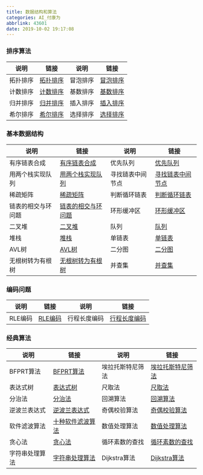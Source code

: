 ```yaml
---
title: 数据结构和算法
categories: AI_付康为
abbrlink: 43601
date: 2019-10-02 19:17:08
---
```

### 排序算法

说明     | 链接       | 说明    | 链接
---------|-----------|---------|-----
拓扑排序 | [拓扑排序] | 冒泡排序 | [冒泡排序]
计数排序 | [计数排序] | 基数排序 | [基数排序]
归并排序 | [归并排序] | 插入排序 | [插入排序]
希尔排序 | [希尔排序] | 选择排序 | [选择排序]

[拓扑排序]: https://fukangwei.github.io/数据结构和算法/拓扑排序
[冒泡排序]: https://fukangwei.github.io/数据结构和算法/冒泡排序
[计数排序]: https://fukangwei.github.io/数据结构和算法/计数排序
[基数排序]: https://fukangwei.github.io/数据结构和算法/基数排序
[归并排序]: https://fukangwei.github.io/数据结构和算法/归并排序
[插入排序]: https://fukangwei.github.io/数据结构和算法/插入排序
[希尔排序]: https://fukangwei.github.io/数据结构和算法/希尔排序
[选择排序]: https://fukangwei.github.io/数据结构和算法/选择排序

### 基本数据结构

说明             | 链接                | 说明            | 链接
-----------------|--------------------|-----------------|-----
有序链表合成      | [有序链表合成]      | 优先队列         | [优先队列]
用两个栈实现队列   | [用两个栈实现队列]  | 寻找链表中间节点 | [寻找链表中间节点]
稀疏矩阵          | [稀疏矩阵]          | 判断循环链表    | [判断循环链表]
链表的相交与环问题 | [链表的相交与环问题] | 环形缓冲区      | [环形缓冲区]
二叉堆            | [二叉堆]            | 队列           | [队列]
堆栈              | [堆栈]             | 单链表          | [单链表]
AVL树             | [AVL树]            | 二分图          | [二分图]
无根树转为有根树   | [无根树转为有根树]   | 并查集         | [并查集]

[有序链表合成]: https://fukangwei.github.io/数据结构和算法/有序链表合成
[优先队列]: https://fukangwei.github.io/数据结构和算法/优先队列
[用两个栈实现队列]: https://fukangwei.github.io/数据结构和算法/用两个栈实现队列
[寻找链表中间节点]: https://fukangwei.github.io/数据结构和算法/寻找链表中间节点
[稀疏矩阵]: https://fukangwei.github.io/数据结构和算法/稀疏矩阵
[判断循环链表]: https://fukangwei.github.io/数据结构和算法/判循环链表
[链表的相交与环问题]: https://fukangwei.github.io/数据结构和算法/链表的相交与环问题
[环形缓冲区]: https://fukangwei.github.io/数据结构和算法/环形缓冲区
[二叉堆]: https://fukangwei.github.io/数据结构和算法/二叉堆
[队列]: https://fukangwei.github.io/数据结构和算法/队列
[堆栈]: https://fukangwei.github.io/数据结构和算法/堆栈
[单链表]: https://fukangwei.github.io/数据结构和算法/单链表
[AVL树]: https://fukangwei.github.io/数据结构和算法/AVL树
[二分图]: https://fukangwei.github.io/数据结构和算法/二分图
[无根树转为有根树]: https://fukangwei.github.io/数据结构和算法/无根树转为有根树
[并查集]: https://fukangwei.github.io/数据结构和算法/并查集

### 编码问题

说明    | 链接      | 说明        | 链接
--------|----------|-------------|-----
RLE编码 | [RLE编码] | 行程长度编码 | [行程长度编码]

[RLE编码]: https://fukangwei.github.io/数据结构和算法/RLE编码
[行程长度编码]: https://fukangwei.github.io/数据结构和算法/行程长度编码

### 经典算法

说明          | 链接              | 说明            | 链接
-------------|-------------------|-----------------|-----
BFPRT算法     | [BFPRT算法]       | 埃拉托斯特尼筛法 | [埃拉托斯特尼筛法]
表达式树      | [表达式树]         | 尺取法          | [尺取法]
分治法        | [分治法]           | 回溯算法        | [回溯算法]
逆波兰表达式   | [逆波兰表达式]     | 奇偶校验算法    | [奇偶校验算法]
软件滤波算法   | [十种软件滤波算法] | 数值处理算法     | [数值处理算法]
贪心法        | [贪心法]           | 循环素数的查找   | [循环素数的查找]
字符串处理算法 | [字符串处理算法]   | Dijkstra算法    | [Dijkstra算法]

[BFPRT算法]: https://fukangwei.github.io/数据结构和算法/BFPRT算法
[埃拉托斯特尼筛法]: https://fukangwei.github.io/数据结构和算法/埃拉托斯特尼筛法
[表达式树]: https://fukangwei.github.io/数据结构和算法/表达式树
[尺取法]: https://fukangwei.github.io/数据结构和算法/尺取法
[分治法]: https://fukangwei.github.io/数据结构和算法/分治法
[回溯算法]: https://fukangwei.github.io/数据结构和算法/回溯算法
[逆波兰表达式]: https://fukangwei.github.io/数据结构和算法/逆波兰表达式
[奇偶校验算法]: https://fukangwei.github.io/数据结构和算法/奇偶校验算法
[十种软件滤波算法]: https://fukangwei.github.io/数据结构和算法/十种软件滤波算法
[数值处理算法]: https://fukangwei.github.io/数据结构和算法/数值处理算法
[贪心法]: https://fukangwei.github.io/数据结构和算法/贪心法
[循环素数的查找]: https://fukangwei.github.io/数据结构和算法/循环素数的查找
[字符串处理算法]: https://fukangwei.github.io/数据结构和算法/字符串处理算法
[Dijkstra算法]: https://fukangwei.github.io/数据结构和算法/Dijkstra算法
